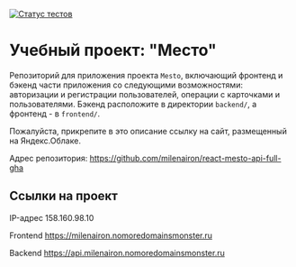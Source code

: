 [![Статус тестов](../../actions/workflows/tests.yml/badge.svg)](../../actions/workflows/tests.yml)

# Учебный проект: "Место"

Репозиторий для приложения проекта `Mesto`, включающий фронтенд и бэкенд части приложения со следующими возможностями: авторизации и регистрации пользователей, операции с карточками и пользователями. Бэкенд расположите в директории `backend/`, а фронтенд - в `frontend/`.

Пожалуйста, прикрепите в это описание ссылку на сайт, размещенный на Яндекс.Облаке.

Адрес репозитория: https://github.com/milenairon/react-mesto-api-full-gha

## Ссылки на проект

IP-адрес 158.160.98.10

Frontend https://milenairon.nomoredomainsmonster.ru

Backend https://api.milenairon.nomoredomainsmonster.ru
